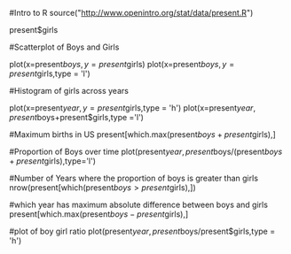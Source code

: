 #Intro to R
source("http://www.openintro.org/stat/data/present.R")

present$girls

#Scatterplot of Boys and Girls

plot(x=present$boys, y=present$girls)
plot(x=present$boys,y=present$girls,type = 'l')

#Histogram of girls across years

plot(x=present$year,y=present$girls,type = 'h')
plot(x=present$year,present$boys+present$girls,type ='l')

#Maximum births in US
present[which.max(present$boys+present$girls),]

#Proportion of Boys over time
plot(present$year,present$boys/(present$boys+present$girls),type='l')

#Number of Years where the proportion of boys is greater than girls
nrow(present[which(present$boys>present$girls),])

#which year has maximum absolute difference between boys and girls
present[which.max(present$boys-present$girls),]

#plot of boy girl ratio
plot(present$year, present$boys/present$girls,type = 'h')
